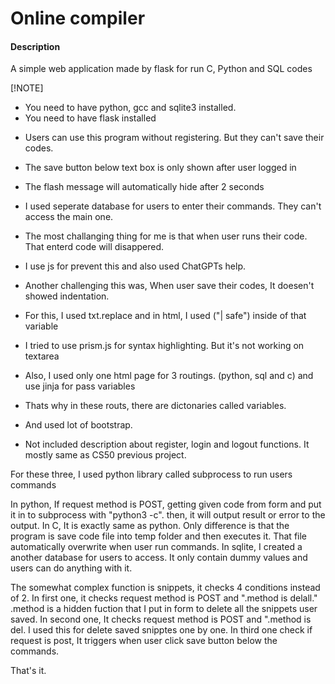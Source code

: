 # Online compiler


#### Description

A simple web application made by flask for run C, Python and SQL codes

[!NOTE]
- You need to have python, gcc and sqlite3 installed.
- You need to have flask installed

* Users can use this program without registering. But they can't save their codes.
* The save button below text box is only shown after user logged in
* The flash message will automatically hide after 2 seconds
* I used seperate database for users to enter their commands. They can't access the main one.
* The most challanging thing for me is that when user runs their code. That enterd code will disappered.
* I use js for prevent this and also used ChatGPTs help.
* Another challenging this was, When user save their codes, It doesen't showed indentation.
* For this, I used txt.replace and in html, I used ("| safe") inside of that variable
* I tried to use prism.js for syntax highlighting. But it's not working on textarea
* Also, I used only one html page for 3 routings. (python, sql and c) and use jinja for pass variables
* Thats why in these routs, there are dictonaries called variables.
* And used lot of bootstrap.


* Not included description about register, login and logout functions. It mostly same as CS50 previous project.


For these three, I used python library called subprocess to run users commands

   In python, If request method is POST, getting given code from form and put it in to subprocess with "python3 -c". then, it will output result or error to the output.
   In C, It is exactly same as python. Only difference is that the program is save code file into temp folder and then executes it. That file automatically overwrite when user run commands.
   In sqlite, I created a another database for users to access. It only contain dummy values and users can do anything with it.

The somewhat complex function is snippets, it checks 4 conditions instead of 2. 
   In first one, it checks request method is POST and ".method is delall." .method is a hidden fuction that I put in form to delete all the snippets user saved.
   In second one, It checks request method is POST and ".method is del. I used this for delete saved snipptes one by one.
   In third one check if request is post, It triggers when user click save button below the commands.


That's it.
